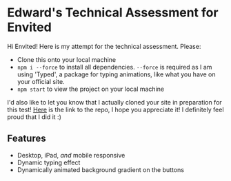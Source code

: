 # Edward's Technical Assessment for Envited

Hi Envited! Here is my attempt for the technical assessment. Please:
- Clone this onto your local machine
- ```npm i --force``` to install all dependencies. ```--force``` is required as I am using 'Typed', a package for typing animations, like what you have on your official site.
- ```npm start``` to view the project on your local machine

I'd also like to let you know that I actually cloned your site in preparation for this test! [Here](https://github.com/Foyoman/envited-cline) is the link to the repo, I hope you appreciate it! I definitely feel proud that I did it :)

## Features
- Desktop, iPad, *and* mobile responsive
- Dynamic typing effect
- Dynamically animated background gradient on the buttons
